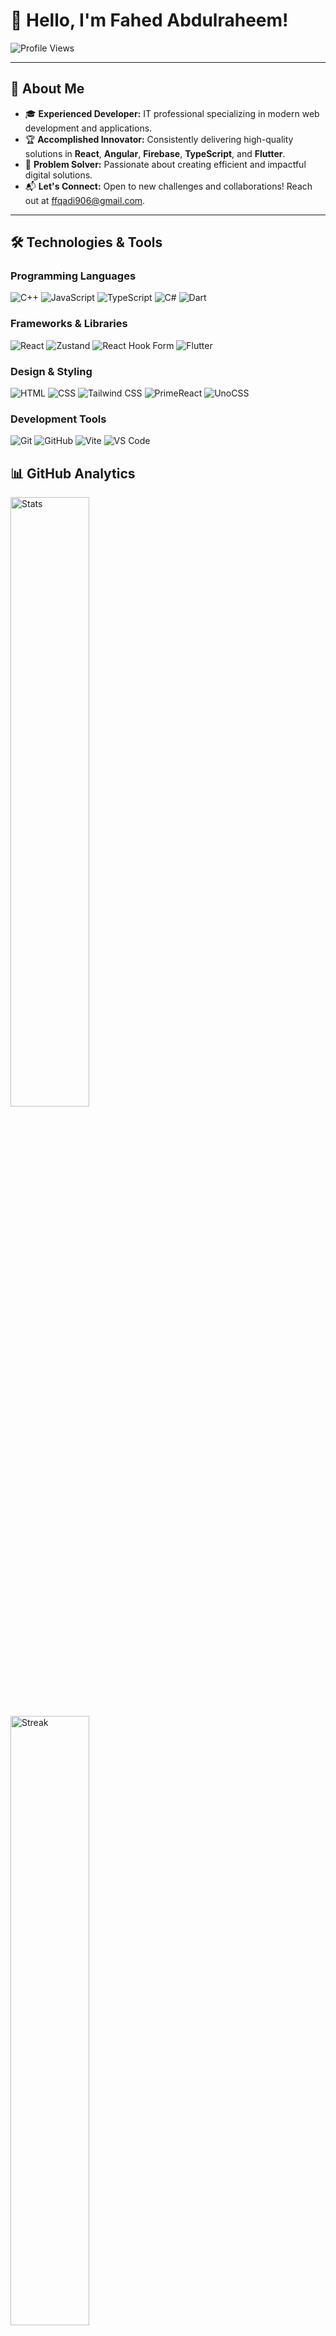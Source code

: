 # 👋 Hello, I'm Fahed Abdulraheem!

![Profile Views](https://komarev.com/ghpvc/?username=Fahed-qadi&color=blue&style=for-the-badge)

---

## 🚀 About Me

- 🎓 **Experienced Developer:** IT professional specializing in modern web development and applications.
- 🏆 **Accomplished Innovator:** Consistently delivering high-quality solutions in **React**, **Angular**, **Firebase**, **TypeScript**, and **Flutter**.
- 💼 **Problem Solver:** Passionate about creating efficient and impactful digital solutions.
- 📬 **Let's Connect:** Open to new challenges and collaborations! Reach out at [ffqadi906@gmail.com](mailto:ffqadi906@gmail.com).

---

## 🛠️ Technologies & Tools

### **Programming Languages**
![C++](https://img.shields.io/badge/C++-00599C?style=flat-square&logo=C%2B%2B&logoColor=white)
![JavaScript](https://img.shields.io/badge/-JavaScript-000?&logo=JavaScript)
![TypeScript](https://img.shields.io/badge/-TypeScript-000?&logo=TypeScript)
![C#](https://img.shields.io/badge/-C%23-000?style=flat&logo=C%20Sharp)
![Dart](https://img.shields.io/badge/-Dart-000?&logo=Dart)

### **Frameworks & Libraries**
![React](https://img.shields.io/badge/-React-000?&logo=React)
![Zustand](https://img.shields.io/badge/-Zustand-000?&logo=Zustand)
![React Hook Form](https://img.shields.io/badge/-React%20Hook%20Form-000?&logo=ReactHookForm)
![Flutter](https://img.shields.io/badge/-Flutter-000?&logo=Flutter)

### **Design & Styling**
![HTML](https://img.shields.io/badge/-HTML-000?&logo=HTML5)
![CSS](https://img.shields.io/badge/-CSS-000?&logo=CSS3)
![Tailwind CSS](https://img.shields.io/badge/-Tailwind%20CSS-000?&logo=TailwindCSS)
![PrimeReact](https://img.shields.io/badge/-PrimeReact-000?&logo=PrimeReact)
![UnoCSS](https://img.shields.io/badge/-UnoCSS-000?&logo=unocss&logoColor=white)

### **Development Tools**
![Git](https://img.shields.io/badge/-Git-000?&logo=Git)
![GitHub](https://img.shields.io/badge/-GitHub-000?&logo=GitHub)
![Vite](https://img.shields.io/badge/-Vite-000?style=flat&logo=Vite)
![VS Code](https://img.shields.io/badge/Visual%20Studio%20Code-007ACC?logo=visualstudiocode&logoColor=fff&style=plastic)



## 📊 GitHub Analytics

<div align="start">
  <a href="https://github.com/Fahed-qadi">
    <img width="50%" src="https://github-readme-stats.vercel.app/api?username=Fahed-qadi&show_icons=true&theme=onedark&count_private=true&include_all_commits=true&hide_border=true&bg_color=0D1117" alt="Stats">
    <img width="50%" src="https://github-readme-streak-stats.herokuapp.com?user=Fahed-qadi&theme=onedark&hide_border=true&background=0D1117" alt="Streak">

    <img width="50%" src="https://github-readme-stats.vercel.app/api/top-langs/?username=Fahed-qadi&layout=compact&hide_border=true&bg_color=0D1117&title_color=58A6FF&text_color=C9D1D9&icon_color=58A6FF&theme=onedark" alt="Top Languages">

  </a>
  

## 🌐 Connect with Me

<div align="left">

[![Email](https://img.shields.io/badge/Email-red?style=for-the-badge&logo=gmail&labelColor=red)](mailto:ffqadi906@gmail.com)

</div>

---

### ✨ _"Code is like humor. When you have to explain it, it’s bad."_ ✨
